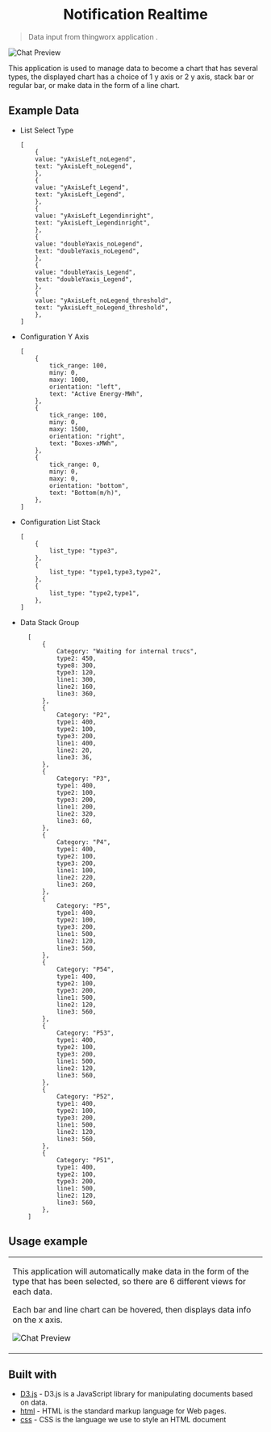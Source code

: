 <h1 align="center"  style="font-weight:bold;" >
  <br>
  <!-- <a href="http://www.amitmerchant.com/electron-markdownify"><img src="https://raw.githubusercontent.com/amitmerchant1990/electron-markdownify/master/app/img/markdownify.png" alt="Markdownify" width="200"></a> -->
  <br>
  Notification Realtime
  <br>
</h1>

> Data input from thingworx application .

<!-- <h4 align="center">A minimal Markdown Editor desktop app built on top of <a target="_blank">Electron</a>.</h4> -->

![Chat Preview](https://github.com/zainuddin-maker/Bar-Group-Stack-Chart-with-Line-Chart/blob/master/App.PNG?raw=true)

<!-- ![screenshot](https://github.com/zainuddin-maker/Export-Excel-to-Json/blob/master/Convert_excel_to_JSON.mp4?raw=true) -->

This application is used to manage data to become a chart that has several types, the displayed chart has a choice of 1 y axis or 2 y axis, stack bar or regular bar, or make data in the form of a line chart.

## Example Data

-   List Select Type

        [
            {
            value: "yAxisLeft_noLegend",
            text: "yAxisLeft_noLegend",
            },
            {
            value: "yAxisLeft_Legend",
            text: "yAxisLeft_Legend",
            },
            {
            value: "yAxisLeft_Legendinright",
            text: "yAxisLeft_Legendinright",
            },
            {
            value: "doubleYaxis_noLegend",
            text: "doubleYaxis_noLegend",
            },
            {
            value: "doubleYaxis_Legend",
            text: "doubleYaxis_Legend",
            },
            {
            value: "yAxisLeft_noLegend_threshold",
            text: "yAxisLeft_noLegend_threshold",
            },
        ]

-   Configuration Y Axis

        [
            {
                tick_range: 100,
                miny: 0,
                maxy: 1000,
                orientation: "left",
                text: "Active Energy-MWh",
            },
            {
                tick_range: 100,
                miny: 0,
                maxy: 1500,
                orientation: "right",
                text: "Boxes-xMWh",
            },
            {
                tick_range: 0,
                miny: 0,
                maxy: 0,
                orientation: "bottom",
                text: "Bottom(m/h)",
            },
        ]

-   Configuration List Stack

        [
            {
                list_type: "type3",
            },
            {
                list_type: "type1,type3,type2",
            },
            {
                list_type: "type2,type1",
            },
        ]

- Data Stack Group

        [
            {
                Category: "Waiting for internal trucs",
                type2: 450,
                type8: 300,
                type3: 120,
                line1: 300,
                line2: 160,
                line3: 360,
            },
            {
                Category: "P2",
                type1: 400,
                type2: 100,
                type3: 200,
                line1: 400,
                line2: 20,
                line3: 36,
            },
            {
                Category: "P3",
                type1: 400,
                type2: 100,
                type3: 200,
                line1: 200,
                line2: 320,
                line3: 60,
            },
            {
                Category: "P4",
                type1: 400,
                type2: 100,
                type3: 200,
                line1: 100,
                line2: 220,
                line3: 260,
            },
            {
                Category: "P5",
                type1: 400,
                type2: 100,
                type3: 200,
                line1: 500,
                line2: 120,
                line3: 560,
            },
            {
                Category: "P54",
                type1: 400,
                type2: 100,
                type3: 200,
                line1: 500,
                line2: 120,
                line3: 560,
            },
            {
                Category: "P53",
                type1: 400,
                type2: 100,
                type3: 200,
                line1: 500,
                line2: 120,
                line3: 560,
            },
            {
                Category: "P52",
                type1: 400,
                type2: 100,
                type3: 200,
                line1: 500,
                line2: 120,
                line3: 560,
            },
            {
                Category: "P51",
                type1: 400,
                type2: 100,
                type3: 200,
                line1: 500,
                line2: 120,
                line3: 560,
            },
        ]

## Usage example

<table>
<tr>
<td>

This application will automatically make data in the form of the type that has been selected, so there are 6 different views for each data.


Each bar and line chart can be hovered, then displays data info on the x axis.

![Chat Preview](https://github.com/zainuddin-maker/Bar-Group-Stack-Chart-with-Line-Chart/blob/master/hoverapp.PNG?raw=true)

</td>
</tr>
</table>

## Built with

-   [D3.js](https://d3js.org/) - D3.js is a JavaScript library for manipulating documents based on data.
-   [html](https://www.w3schools.com/html/) - HTML is the standard markup language for Web pages.
-   [css](https://www.w3schools.com/css/) - CSS is the language we use to style an HTML document
